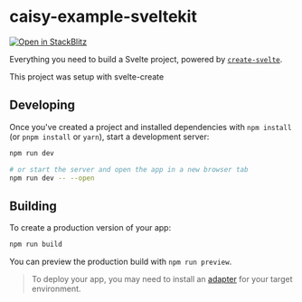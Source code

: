 # caisy-example-sveltekit

[![Open in StackBlitz](https://developer.stackblitz.com/img/open_in_stackblitz.svg)](https://stackblitz.com/github/caisy-io/caisy-example-sveltekit)

Everything you need to build a Svelte project, powered by [`create-svelte`](https://github.com/sveltejs/kit/tree/master/packages/create-svelte).

This project was setup with svelte-create

## Developing

Once you've created a project and installed dependencies with `npm install` (or `pnpm install` or `yarn`), start a development server:

```bash
npm run dev

# or start the server and open the app in a new browser tab
npm run dev -- --open
```

## Building

To create a production version of your app:

```bash
npm run build
```

You can preview the production build with `npm run preview`.

> To deploy your app, you may need to install an [adapter](https://kit.svelte.dev/docs/adapters) for your target environment.
